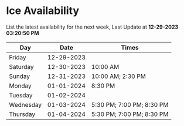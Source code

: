 # Ice Availability

List the latest availability for the next week, Last Update at **12-29-2023 03:20:50 PM**

| Day         | Date        | Times       |
| ----------- | ----------- | ----------- |
|Friday|12-29-2023||
|Saturday|12-30-2023|10:00 AM|
|Sunday|12-31-2023|10:00 AM; 2:30 PM|
|Monday|01-01-2024|8:30 PM|
|Tuesday|01-02-2024||
|Wednesday|01-03-2024|5:30 PM; 7:00 PM; 8:30 PM|
|Thursday|01-04-2024|5:30 PM; 7:00 PM; 8:30 PM|
